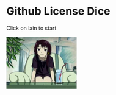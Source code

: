 



<h1>Github License Dice</h1>

<p>Click on lain to start</p>

<img src="https://raw.githubusercontent.com/zlw9991/githublicensedice/main/serial-experiments-lain-ps1-all-cutscenes.mp4_snapshot_04.58_2020.02.19_17.30.50.png" width="184" height="137" />

<p id="demo"></p>

<img id="bigpic" src="https://64.media.tumblr.com/d4078a5c23136269c08c7da8f91d7b34/6444ce4e5658c57e-58/s1280x1920/603aa287fd3aa1369b4feeab61042243d4b72f53.gifv" style="display:none;" width="181" height="139"/>


<script>
  const img = document.querySelector('img')
  img.onclick = () => {
  console.log('clicked')
  
  document.getElementById("demo").innerHTML = "Rolling...";
  document.getElementById('bigpic').style.display='block';
  
  
}

</script> 




